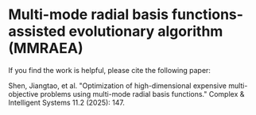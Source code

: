 # Multi-mode radial basis functions-assisted evolutionary algorithm (MMRAEA)

If you find the work is helpful, please cite the following paper:

Shen, Jiangtao, et al. "Optimization of high-dimensional expensive multi-objective problems using multi-mode radial basis functions." Complex & Intelligent Systems 11.2 (2025): 147.
